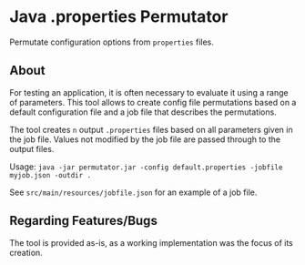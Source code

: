 # Java .properties Permutator

Permutate configuration options from `properties` files.

## About

For testing an application, it is often necessary to evaluate it using a range of parameters. This tool allows to create config file permutations based on a default configuration file and a job file that describes the permutations.

The tool creates `n` output `.properties` files based on all parameters given in the job file. Values not modified by the job file are passed through to the output files.

Usage: `java -jar permutator.jar -config default.properties -jobfile myjob.json -outdir .`

See `src/main/resources/jobfile.json` for an example of a job file.

## Regarding Features/Bugs

The tool is provided as-is, as a working implementation was the focus of its creation.
